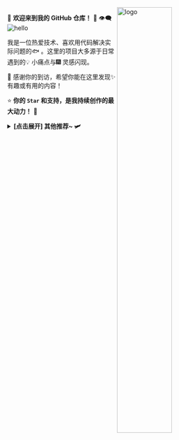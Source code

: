 <img src="https://github-readme-stats.vercel.app/api?username=Kwonelee&show_icons=true&theme=Default&locale=cn&hide=prs&rank_icon=github" alt="logo" align="right" width="50%" />

🤖 **欢迎来到我的 GitHub 仓库！** 🚀          👁‍🗨![hello](https://views.whatilearened.today/views/github/Kwonelee/deplives.svg)

我是一位热爱技术、喜欢用代码解决实际问题的🐟️ 。这里的项目大多源于日常遇到的💡 小痛点与🎆 灵感闪现。

🎉 感谢你的到访，希望你能在这里发现✨ 有趣或有用的内容！

⭐ **你的 `Star` 和支持，是我持续创作的最大动力！** 💖

<details>
<summary><strong> [点击展开] 其他推荐~ 🛩️</strong></summary>

#### 🍭🍭🍭
> *暂无*

</details> 
